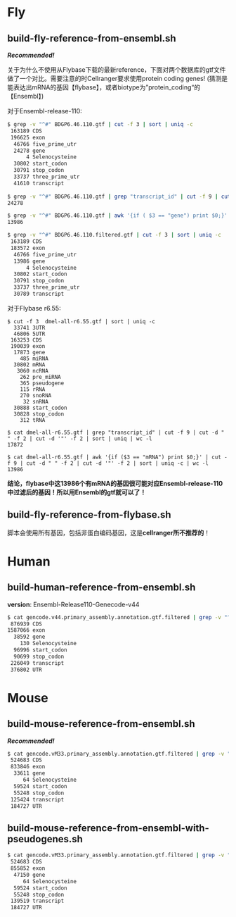 # Fly

## build-fly-reference-from-ensembl.sh

***Recommended!***

关于为什么不使用从Flybase下载的最新reference，下面对两个数据库的gtf文件做了一个对比。需要注意的时Cellranger要求使用protein coding genes! (猜测是能表达出mRNA的基因【flybase】，或者biotype为”protein_coding“的【Ensembl】)

对于Ensembl-release-110:

```bash
$ grep -v "^#" BDGP6.46.110.gtf | cut -f 3 | sort | uniq -c
 163189 CDS
 196625 exon
  46766 five_prime_utr
  24278 gene
      4 Selenocysteine
  30802 start_codon
  30791 stop_codon
  33737 three_prime_utr
  41610 transcript
  
$ grep -v "^#" BDGP6.46.110.gtf | grep "transcript_id" | cut -f 9 | cut -d " " -f 2 | cut -d '"' -f 2 | sort | uniq | wc -l
24278

$ grep -v "^#" BDGP6.46.110.gtf | awk '{if ( $3 == "gene") print $0;}' | grep "protein_coding" | wc -l
13986

$ grep -v "^#" BDGP6.46.110.filtered.gtf | cut -f 3 | sort | uniq -c
 163189 CDS
 183572 exon
  46766 five_prime_utr
  13986 gene
      4 Selenocysteine
  30802 start_codon
  30791 stop_codon
  33737 three_prime_utr
  30789 transcript
```

对于Flybase r6.55:

```
$ cut -f 3  dmel-all-r6.55.gtf | sort | uniq -c
  33741 3UTR
  46806 5UTR
 163253 CDS
 190039 exon
  17873 gene
    485 miRNA
  30802 mRNA
   3060 ncRNA
    262 pre_miRNA
    365 pseudogene
    115 rRNA
    270 snoRNA
     32 snRNA
  30888 start_codon
  30828 stop_codon
    312 tRNA

$ cat dmel-all-r6.55.gtf | grep "transcript_id" | cut -f 9 | cut -d " " -f 2 | cut -d '"' -f 2 | sort | uniq | wc -l
17872

$ cat dmel-all-r6.55.gtf | awk '{if ($3 == "mRNA") print $0;}' | cut -f 9 | cut -d " " -f 2 | cut -d '"' -f 2 | sort | uniq -c | wc -l
13986

```

**结论，flybase中这13986个有mRNA的基因很可能对应Ensembl-release-110中过滤后的基因！所以用Ensembl的gtf就可以了！**

## build-fly-reference-from-flybase.sh

脚本会使用所有基因，包括非蛋白编码基因，这是**cellranger所不推荐的**！



# Human

## build-human-reference-from-ensembl.sh

**version**: Ensembl-Release110-Genecode-v44

```bash
$ cat gencode.v44.primary_assembly.annotation.gtf.filtered | grep -v "^#" | cut -f 3 | sort | uniq -c 
 876939 CDS
1587066 exon
  38592 gene
    130 Selenocysteine
  96996 start_codon
  90699 stop_codon
 226049 transcript
 376802 UTR
```



# Mouse

## build-mouse-reference-from-ensembl.sh

***Recommended!***

```bash
$ cat gencode.vM33.primary_assembly.annotation.gtf.filtered | grep -v "^#" | cut -f 3 | sort | uniq -c 
 524683 CDS
 833846 exon
  33611 gene
     64 Selenocysteine
  59524 start_codon
  55248 stop_codon
 125424 transcript
 184727 UTR
```



## build-mouse-reference-from-ensembl-with-pseudogenes.sh

```bash
$ cat gencode.vM33.primary_assembly.annotation.gtf.filtered | grep -v "^#" | cut -f 3 | sort | uniq -c 
 524683 CDS
 855852 exon
  47150 gene
     64 Selenocysteine
  59524 start_codon
  55248 stop_codon
 139519 transcript
 184727 UTR
```



